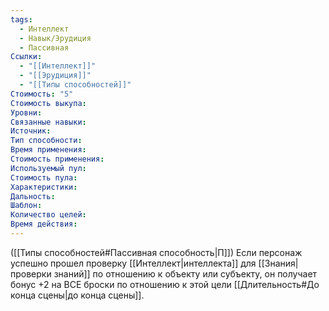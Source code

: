 ```yaml
---
tags:
  - Интеллект
  - Навык/Эрудиция
  - Пассивная
Ссылки:
  - "[[Интеллект]]"
  - "[[Эрудиция]]"
  - "[[Типы способностей]]"
Стоимость: "5"
Стоимость выкупа:
Уровни:
Связанные навыки:
Источник:
Тип способности:
Время применения:
Стоимость применения:
Используемый пул:
Стоимость пула:
Характеристики:
Дальность:
Шаблон:
Количество целей:
Время действия:
---
```

([[Типы способностей#Пассивная способность|П]]) Если персонаж успешно прошел проверку [[Интеллект|интеллекта]] для [[Знания|проверки знаний]] по отношению к объекту или субъекту, он получает бонус +2 на ВСЕ броски по отношению к этой цели [[Длительность#До конца сцены|до конца сцены]].


